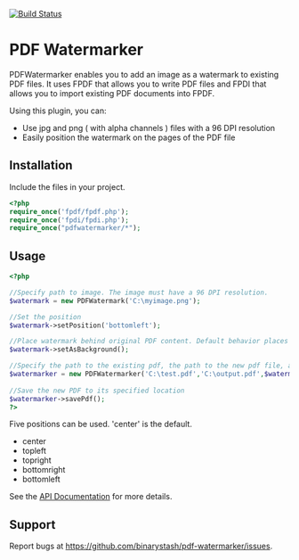 [![Build Status](https://travis-ci.org/binarystash/pdf-watermarker.svg?branch=master)](https://travis-ci.org/binarystash/pdf-watermarker)

# PDF Watermarker
PDFWatermarker enables you to add an image as a watermark to existing PDF files. It uses FPDF that allows you to write PDF files and FPDI that allows you to import existing PDF documents into FPDF.

Using this plugin, you can:

* Use jpg and png ( with alpha channels ) files with a 96 DPI resolution
* Easily position the watermark on the pages of the PDF file

## Installation

Include the files in your project. 

``` php
<?php
require_once('fpdf/fpdf.php');
require_once('fpdi/fpdi.php');
require_once("pdfwatermarker/*");
```

## Usage

``` php
<?php

//Specify path to image. The image must have a 96 DPI resolution.
$watermark = new PDFWatermark('C:\myimage.png'); 

//Set the position
$watermark->setPosition('bottomleft');

//Place watermark behind original PDF content. Default behavior places it over the content.
$watermark->setAsBackground();

//Specify the path to the existing pdf, the path to the new pdf file, and the watermark object
$watermarker = new PDFWatermarker('C:\test.pdf','C:\output.pdf',$watermark); 
 
//Save the new PDF to its specified location
$watermarker->savePdf(); 
?>
```

Five positions can be used. 'center' is the default.

* center
* topleft
* topright
* bottomright
* bottomleft

See the [API Documentation](https://github.com/binarystash/pdf-watermarker/wiki/API-Documentation) for more details.

## Support

Report bugs at https://github.com/binarystash/pdf-watermarker/issues.

